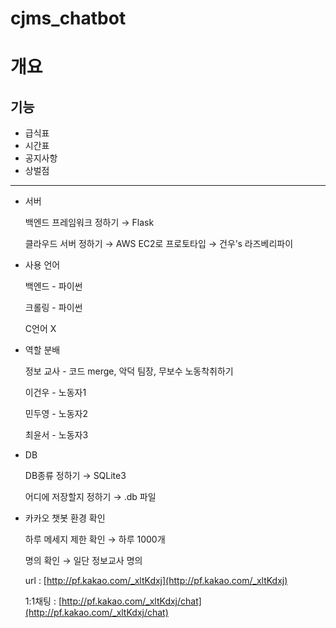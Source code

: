 # cjms_chatbot

# 개요

## 기능

- 급식표     
- 시간표      
- 공지사항
- 상벌점

-----------------------------------

- 서버
    
    백엔드 프레임워크 정하기 → Flask
    
    클라우드 서버 정하기  → AWS EC2로 프로토타입 → 건우’s 라즈베리파이
    
- 사용 언어
    
    백엔드 - 파이썬
    
    크롤링 - 파이썬
    
    C언어 X
    
- 역할 분배
    
    정보 교사 - 코드 merge, 악덕 팀장, 무보수 노동착취하기
    
    이건우 - 노동자1
    
    민두영 - 노동자2
    
    최윤서 - 노동자3
    
- DB
    
    DB종류 정하기   → SQLite3
    
    어디에 저장할지 정하기 → .db 파일
    
- 카카오 챗봇 환경 확인
    
    하루 메세지 제한 확인  → 하루 1000개
    
    명의 확인  → 일단 정보교사 명의
    
    url : [http://pf.kakao.com/_xltKdxj](http://pf.kakao.com/_xltKdxj)
    
    1:1채팅 : [http://pf.kakao.com/_xltKdxj/chat](http://pf.kakao.com/_xltKdxj/chat)
